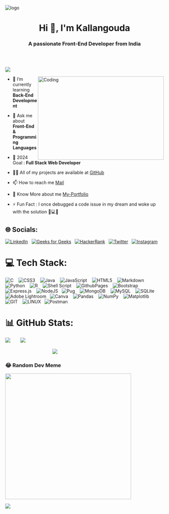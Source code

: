 
![logo](https://down-yuantu.pngtree.com/58pic/32/37/70/50p58PICA58PICd6jf2zT0k7r_PIC2018.png?e=1704813800&st=OTRhMmZlMzg1N2Q3ZmVkY2NlZjBmMDIyZmViOGI1OWU&n=%E2%80%94Pngtree%E2%80%942.5d-semi-stereo+global+programmers+day+business_4204325.png)


<h1 align="center">Hi 👋, I'm Kallangouda</h1>
<h3 align="center">A passionate Front-End Developer from India</h3><br><br>

[![](https://visitcount.itsvg.in/api?id=Sahil-s-i&icon=0&color=0)](https://visitcount.itsvg.in)

<img align="right" alt="Coding" height="265" width="400" src="https://media1.giphy.com/media/v1.Y2lkPTc5MGI3NjExMGc3N2l1MjJ2ZW52MXBuNmt5YXp5MmthbmhrNjhrdnlwYmx5dDB4NyZlcD12MV9pbnRlcm5hbF9naWZfYnlfaWQmY3Q9Zw/qgQUggAC3Pfv687qPC/giphy.gif">

- 🌱 I’m currently learning **Back-End Development**

- 💬 Ask me about **Front-End & Programming Languages**

- 🔭 2024 Goal :  **Full Stack Web Developer** 

- 👨‍💻 All of my projects are available at [GitHub](https://github.com/Kallangouda)

- 📫 How to reach me [Mail](kallangoudafpatil@gmail.com)


- 📄 Know More about me [My-Portfolio](https://kallangouda.github.io/Kallangouda-Portfolio/)

- ⚡ Fun Fact : I once debugged a code issue in my dream and woke up with the solution 🌙💻😅


## 🌐 Socials:
[![LinkedIn](https://img.shields.io/badge/LinkedIn-%230077B5.svg?logo=linkedin&logoColor=white)](https://www.linkedin.com/in/kallangouda-patil) &nbsp; [![Geeks for Geeks](https://img.shields.io/badge/GeeksForGeeks-%230077B5.svg?logo=geeks-for-geeks&logoColor=green)](https://auth.geeksforgeeks.org/user/kallangouda5) &nbsp; [![HackerRank](https://img.shields.io/badge/HackerRank-%231DA1F2.svg?logo=hackerrank&logoColor=green)](https://www.hackerrank.com/profile/kallangoudapati1) &nbsp; [![Twitter](https://img.shields.io/badge/Twitter-%231DA1F2.svg?logo=Twitter&logoColor=white)](https://twitter.com/KallangoudaPat4) &nbsp; [![Instagram](https://img.shields.io/badge/Instagram-%23E4405F.svg?logo=Instagram&logoColor=white)](https://www.instagram.com/kallu_f_p/)

# 💻 Tech Stack:
![C](https://img.shields.io/badge/c-%2300599C.svg?style=flat&logo=c&logoColor=white) &nbsp;&nbsp; ![CSS3](https://img.shields.io/badge/css3-%231572B6.svg?style=flat&logo=css3&logoColor=white) &nbsp;&nbsp; ![Java](https://img.shields.io/badge/java-%23ED8B00.svg?style=flat&logo=openjdk&logoColor=white) &nbsp;&nbsp; ![JavaScript](https://img.shields.io/badge/javascript-%23323330.svg?style=flat&logo=javascript&logoColor=%23F7DF1E) &nbsp;&nbsp; ![HTML5](https://img.shields.io/badge/html5-%23E34F26.svg?style=flat&logo=html5&logoColor=white) &nbsp;&nbsp; ![Markdown](https://img.shields.io/badge/markdown-%23000000.svg?style=flat&logo=markdown&logoColor=white) &nbsp;&nbsp; ![Python](https://img.shields.io/badge/python-3670A0?style=flat&logo=python&logoColor=ffdd54) &nbsp;&nbsp; ![R](https://img.shields.io/badge/r-%23276DC3.svg?style=flat&logo=r&logoColor=white) &nbsp;&nbsp; ![Shell Script](https://img.shields.io/badge/shell_script-%23121011.svg?style=flat&logo=gnu-bash&logoColor=white) &nbsp;&nbsp; ![GithubPages](https://img.shields.io/badge/github%20pages-121013?style=flat&logo=github&logoColor=white) &nbsp;&nbsp; ![Bootstrap](https://img.shields.io/badge/bootstrap-%238511FA.svg?style=flat&logo=bootstrap&logoColor=white)  &nbsp;&nbsp;![Express.js](https://img.shields.io/badge/express.js-%23404d59.svg?style=flat&logo=express&logoColor=%2361DAFB) &nbsp;&nbsp; ![NodeJS](https://img.shields.io/badge/node.js-6DA55F?style=flat&logo=node.js&logoColor=white)  &nbsp;&nbsp;![Pug](https://img.shields.io/badge/Pug-FFF?style=flat&logo=pug&logoColor=A86454) &nbsp;&nbsp; ![MongoDB](https://img.shields.io/badge/MongoDB-%234ea94b.svg?style=flat&logo=mongodb&logoColor=white) &nbsp;&nbsp; ![MySQL](https://img.shields.io/badge/mysql-%2300000f.svg?style=flat&logo=mysql&logoColor=white) &nbsp;&nbsp; ![SQLite](https://img.shields.io/badge/sqlite-%2307405e.svg?style=flat&logo=sqlite&logoColor=white)  &nbsp;&nbsp;![Adobe Lightroom](https://img.shields.io/badge/Adobe%20Lightroom-31A8FF.svg?style=flat&logo=Adobe%20Lightroom&logoColor=white)  &nbsp;&nbsp;![Canva](https://img.shields.io/badge/Canva-%2300C4CC.svg?style=flat&logo=Canva&logoColor=white) &nbsp;&nbsp; ![Pandas](https://img.shields.io/badge/pandas-%23150458.svg?style=flat&logo=pandas&logoColor=white) &nbsp;&nbsp; ![NumPy](https://img.shields.io/badge/numpy-%23013243.svg?style=flat&logo=numpy&logoColor=white) &nbsp;&nbsp; ![Matplotlib](https://img.shields.io/badge/Matplotlib-%23ffffff.svg?style=flat&logo=Matplotlib&logoColor=black) &nbsp;&nbsp; ![GIT](https://img.shields.io/badge/Git-fc6d26?style=flat&logo=git&logoColor=white) &nbsp;&nbsp; ![LINUX](https://img.shields.io/badge/Linux-FCC624?style=flat&logo=linux&logoColor=black)  &nbsp;&nbsp;![Postman](https://img.shields.io/badge/Postman-FF6C37?style=flat&logo=postman&logoColor=white)
# 📊 GitHub Stats:
![](https://github-readme-stats.vercel.app/api/top-langs/?username=Kallangouda&theme=dark&hide_border=false&include_all_commits=true&count_private=false&layout=compact) &nbsp;&nbsp;&nbsp;&nbsp;&nbsp;&nbsp;
![](https://github-readme-streak-stats.herokuapp.com/?user=Kallangouda&theme=dark&hide_border=false)<br/><br/>
&nbsp;&nbsp;&nbsp;&nbsp;&nbsp;&nbsp;&nbsp;&nbsp;&nbsp;&nbsp;&nbsp;&nbsp;&nbsp;&nbsp;&nbsp;&nbsp;&nbsp;&nbsp;&nbsp;&nbsp;&nbsp;&nbsp;&nbsp;&nbsp;&nbsp;&nbsp;&nbsp;&nbsp;&nbsp;&nbsp;&nbsp;&nbsp;&nbsp;&nbsp;&nbsp;&nbsp;&nbsp;&nbsp;![](https://github-readme-stats.vercel.app/api?username=Kallangouda&theme=dark&hide_border=false&include_all_commits=true&count_private=false)<br/>



### 😂 Random Dev Meme
<img src='https://randommeme-five.vercel.app/' style="height: 400px;"/>

[![](https://visitcount.itsvg.in/api?id=Sahil-s-i&icon=0&color=0)](https://visitcount.itsvg.in)
